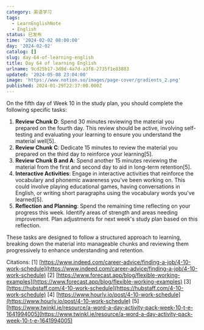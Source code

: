 ```yaml
---
category: 英语学习
tags:
  - LearnEnglishNote
  - English
status: 已发布
time: '2024-02-02 08:00:00'
day: '2024-02-02'
catalog: []
slug: day-64-of-learning-english
title: Day 64 of learning English
urlname: 9cd25b17-3d8d-4a7d-a3f8-2735f1e83883
updated: '2024-05-08 23:04:00'
image: 'https://www.notion.so/images/page-cover/gradients_2.png'
published: 2024-01-29T22:37:00.000Z
---
```


On the fifth day of Week 10 in the study plan, you should complete the following specific tasks:

1. **Review Chunk D**: Spend 30 minutes reviewing the material you prepared on the fourth day. This review should be active, involving self-testing and evaluating your learning to ensure you understand the material well[5].
2. **Review Chunk C**: Dedicate 15 minutes to review the material you prepared on the third day to reinforce your learning[5].
3. **Review Chunk B and A**: Spend another 15 minutes reviewing the material from the first and second day to aid in long-term retention[5].
4. **Interactive Activities**: Engage in interactive activities that reinforce the vocabulary and phonemic awareness you've been working on. This could involve playing educational games, having conversations in English, or writing short paragraphs using the vocabulary words you've learned[5].
5. **Reflection and Planning**: Spend the remaining time reflecting on your progress this week. Identify areas of strength and areas needing improvement. Plan adjustments for next week's study plan based on this reflection.

These tasks are designed to follow a structured approach to learning, breaking down the material into manageable chunks and reviewing them progressively to enhance understanding and retention.


Citations:
[1] [https://www.indeed.com/career-advice/finding-a-job/4-10-work-schedule](https://www.indeed.com/career-advice/finding-a-job/4-10-work-schedule)
[2] [https://www.forecast.app/blog/flexible-working-examples](https://www.forecast.app/blog/flexible-working-examples)
[3] [https://hubstaff.com/4-10-work-schedule](https://hubstaff.com/4-10-work-schedule)
[4] [https://www.hourly.io/post/4-10-work-schedule](https://www.hourly.io/post/4-10-work-schedule)
[5] [https://www.twinkl.ie/resource/a-word-a-day-activity-pack-week-10-t-e-1641994005](https://www.twinkl.ie/resource/a-word-a-day-activity-pack-week-10-t-e-1641994005)

